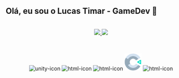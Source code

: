 ## Olá, eu sou o Lucas Timar - GameDev 👾


<br>
  <div align="center" style="display: inline_block">
  <a href="https://github.com/lntimar">
  <img height="160" src="https://github-readme-stats.vercel.app/api?username=lntimar&count_private=true&show_icons=true&include_all_commits=false&theme=tokyonight" />
  <img height="160" src="https://github-readme-stats.vercel.app/api/top-langs/?username=sktheu&layout=compact&theme=tokyonight"/>
  </a>
  </div>


##


<div align="center" style="display: inline_block"><br>
   <img alt="unity-icon" width="50" height="50" src="https://files.rubixdev.de/logos/unity.svg"/>
   <img alt="html-icon" width="50" heigth="50" src="https://cdn.jsdelivr.net/gh/devicons/devicon/icons/csharp/csharp-original.svg" />
   <img alt="html-icon" width="50" heigth="50" src="https://cdn.jsdelivr.net/gh/devicons/devicon/icons/python/python-original.svg" />
   <img alt="construct-icon" width="45" height="45" src="construct_logo.png"/>
   <img alt="html-icon" width="50" heigth="50" src="https://raw.githubusercontent.com/PapirusDevelopmentTeam/papirus-icon-theme/19475c09dd8a552147b1a959589e04a81fded946/Papirus/64x64/apps/renpy.svg" />
</div>

##
<!--
<div align= "center"> 
  <a href="https://lucasnt.itch.io/" target="_blank"><img src="https://img.shields.io/badge/Itch.io-FA5C5C?style=for-the-badge&logo=itchdotio&logoColor=white"></a>
  <a href="https://www.linkedin.com/in/lucas-nt" target="_blank"><img src="https://img.shields.io/badge/-LinkedIn-%230077B5?style=for-the-badge&logo=linkedin&logoColor=white" target="_blank"></a>
  <a href = "mailto:nevestimar@gmail.com"><img src="https://img.shields.io/badge/-Gmail-%23333?style=for-the-badge&logo=gmail&logoColor=white" target="_blank"></a>
  
</div>
-->

<!--
Here are some ideas to get you started:

- 🔭 I’m currently working on ...
- 🌱 I’m currently learning ...
- 👯 I’m looking to collaborate on ...
- 🤔 I’m looking for help with ...
- 💬 Ask me about ...
- 📫 How to reach me: ...
- 😄 Pronouns: ...
- ⚡ Fun fact: ...
-->
